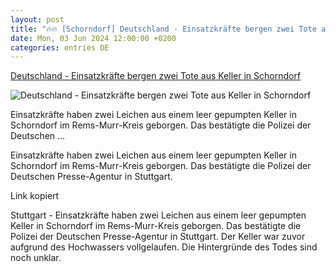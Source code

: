 ```yaml
---
layout: post
title: "🔥🔥 [Schorndorf] Deutschland - Einsatzkräfte bergen zwei Tote aus Keller in Schorndorf"
date: Mon, 03 Jun 2024 12:00:00 +0200
categories: entries DE
---
```

[Deutschland - Einsatzkräfte bergen zwei Tote aus Keller in Schorndorf](https://www.schwarzwaelder-bote.de/inhalt.deutschland-einsatzkraefte-bergen-zwei-tote-aus-keller-in-schorndorf.f294bdb6-607c-4b19-b095-f9d767293f17.html)

![Deutschland - Einsatzkräfte bergen zwei Tote aus Keller in Schorndorf](https://www.schwarzwaelder-bote.de/www/schwarzwaelder_bote/images/logo_social.jpg)

Einsatzkräfte haben zwei Leichen aus einem leer gepumpten Keller in Schorndorf im Rems-Murr-Kreis geborgen. Das bestätigte die Polizei der Deutschen ...

Einsatzkräfte haben zwei Leichen aus einem leer gepumpten Keller in Schorndorf im Rems-Murr-Kreis geborgen. Das bestätigte die Polizei der Deutschen Presse-Agentur in Stuttgart.









Link kopiert



Stuttgart - Einsatzkräfte haben zwei Leichen aus einem leer gepumpten Keller in Schorndorf im Rems-Murr-Kreis geborgen. Das bestätigte die Polizei der Deutschen Presse-Agentur in Stuttgart. Der Keller war zuvor aufgrund des Hochwassers vollgelaufen. Die Hintergründe des Todes sind noch unklar.

